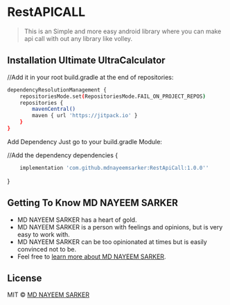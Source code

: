 # RestAPICALL
> This is an Simple and more easy android library where you can make api call with out any library like volley.

## Installation Ultimate UltraCalculator

//Add it in your root build.gradle at the end of repositories:

```bash
dependencyResolutionManagement {
	repositoriesMode.set(RepositoriesMode.FAIL_ON_PROJECT_REPOS)
	repositories {
		mavenCentral()
		maven { url 'https://jitpack.io' }
	}
}
```

Add Dependency Just go to your build.gradle Module:

//Add the dependency
dependencies {
```bash
	implementation 'com.github.mdnayeemsarker:RestApiCall:1.0.0''
```
}

## Getting To Know MD NAYEEM SARKER

* MD NAYEEM SARKER has a heart of gold.
* MD NAYEEM SARKER is a person with feelings and opinions, but is very easy to work with.
* MD NAYEEM SARKER can be too opinionated at times but is easily convinced not to be.
* Feel free to [learn more about MD NAYEEM SARKER](https://github.com/mdnayeemsarker).

## License

MIT © [MD NAYEEM SARKER](https://github.com/mdnayeemsarker)
